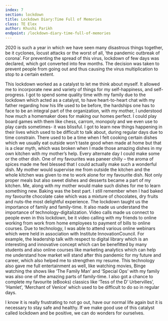```yaml
---
index: 7
section: lockdown
title: Lockdown Diary:Time Full of Memories
class: TE Elex
author: Khushi Parikh
endpoint: /lockdown-diary-time-full-of-memories
---
```


2020 is such a year in which we have seen many disastrous things together, be it cyclones, locust attacks or the worst of all, ‘the pandemic outbreak of corona’. For preventing the spread of this virus, lockdown of few days was declared, which got converted into few months. The decision was taken to prevent people from going out and thus causing the virus multiplication to stop to a certain extent.

This lockdown worked as a catalyst to let me think about myself. It allowed me to incorporate new and variety of things for my self-happiness, and self-progress. I got to spend some quality time with my family due to the lockdown which acted as a catalyst, to have heart-to-heart chat with my father regarding how his life used to be before, the hardships one has to face to be an integral part of the organization, with my mother, I understood how much a homemaker does for making our homes perfect. I could play board games with them like chess, carrom, monopoly and we even use to play cards sometimes- it was blissful. I got to learn new things happening in their lives which used to be difficult to talk about, during regular days due to time constrain. There used to be a time when I felt cooking certain dishes which we usually eat outside won’t taste good when made at home but that is a clear myth, which was broken when I made those amazing dishes in my own kitchen with my mother’s help. Every alternate day I could make some or the other dish. One of my favourites was paneer chilly – the aroma of spices made me feel blessed that I could actually make such a wonderful dish. My mother would supervise me from outside the kitchen and the whole kitchen was given to me to work alone for my favourite dish. Not only proper meals but also sweet dishes and desserts became a part of my kitchen. Me, along with my mother would make such dishes for me to learn something new. Baking was the best part. I still remember when I had baked my favourite chocolate cake which was a mixture of chocolates, dry fruits and nuts-the most delightful experience. The lockdown taught us the importance of family and family-time. It also made us understand the importance of technology-digitalization. Video calls made us connect to people even in this lockdown, be it video calling with my friends to online working from work from home employees to payment of bills to online courses. Due to technology, I was able to attend various online webinars which were held in association with Institute InnovationCouncil. For example, the leadership talk with respect to digital library which is an interesting and innovative concept which can be benefitted by many students and also online courses like marketing analytics which can help me understand how market will stand after this pandemic for my future and career, which also helped me to strengthen my resume. This technology also gave me full entertainment as well, like watching movies, Binge watching the shows like ‘The Family Man’ and ‘Special Ops’ with my family was also one of the amazing parts of family-time. I also got a chance to complete my favourite (eBooks) classics like ‘Tess of the D’ Urbervilles’, ‘Hamlet’, ‘Merchant of Venice’ which used to be difficult to do so in regular days.

I know it is really frustrating to not go out, have our normal life again but it is necessary to stay safe and healthy. If we make good use of this catalyst called lockdown and be positive, we can do wonders for ourselves.
